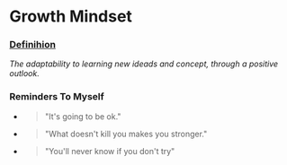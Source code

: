 # Growth Mindset

### [Definihion](https://www.renaissance.com/edwords/growth-mindset/)
    
*The adaptability to learning new ideads and concept, through a positive outlook.*  

### Reminders To Myself

- > "It's going to be ok."

- > "What doesn't kill you makes you stronger."

- > "You'll never know if you don't try"
